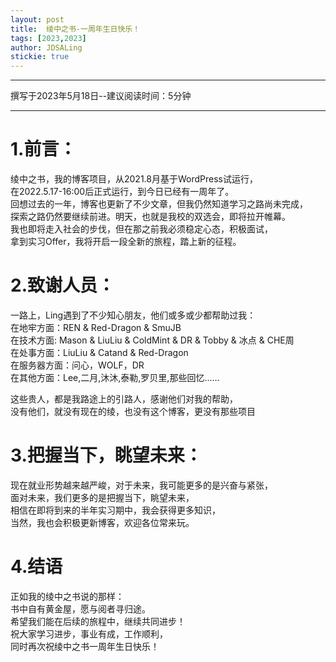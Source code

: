 ```yaml
---
layout: post
title:  绫中之书-一周年生日快乐！
tags: [2023,2023]
author: JDSALing
stickie: true
---
```


---
撰写于2023年5月18日--建议阅读时间：5分钟

---

# 1.前言：
绫中之书，我的博客项目，从2021.8月基于WordPress试运行，  
在2022.5.17-16:00后正式运行，到今日已经有一周年了。  
回想过去的一年，博客也更新了不少文章，但我仍然知道学习之路尚未完成，  
探索之路仍然要继续前进。明天，也就是我校的双选会，即将拉开帷幕。  
我也即将走入社会的步伐，但在那之前我必须稳定心态，积极面试，  
拿到实习Offer，我将开启一段全新的旅程，踏上新的征程。

# 2.致谢人员：
一路上，Ling遇到了不少知心朋友，他们或多或少都帮助过我：  
在地牢方面：REN & Red-Dragon & SmuJB  
在技术方面: Mason & LiuLiu & ColdMint & DR & Tobby & 冰点 & CHE周  
在处事方面：LiuLiu & Catand & Red-Dragon  
在服务器方面：问心，WOLF，DR  
在其他方面：Lee,二月,沐沐,泰勒,罗贝里,那些回忆……

这些贵人，都是我路途上的引路人，感谢他们对我的帮助，  
没有他们，就没有现在的绫，也没有这个博客，更没有那些项目

# 3.把握当下，眺望未来：
现在就业形势越来越严峻，对于未来，我可能更多的是兴奋与紧张，  
面对未来，我们更多的是把握当下，眺望未来，  
相信在即将到来的半年实习期中，我会获得更多知识，  
当然，我也会积极更新博客，欢迎各位常来玩。

# 4.结语
正如我的绫中之书说的那样：  
书中自有黄金屋，愿与阅者寻归途。   
希望我们能在后续的旅程中，继续共同进步！  
祝大家学习进步，事业有成，工作顺利，  
同时再次祝绫中之书一周年生日快乐！

